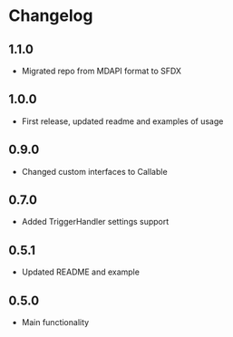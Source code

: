 # Changelog

## 1.1.0
- Migrated repo from MDAPI format to SFDX

## 1.0.0
- First release, updated readme and examples of usage

## 0.9.0
- Changed custom interfaces to Callable

## 0.7.0
- Added TriggerHandler settings support

## 0.5.1
- Updated README and example

## 0.5.0
- Main functionality 